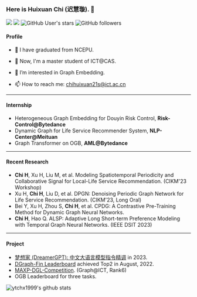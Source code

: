 ### Here is Huixuan Chi (迟慧璇). 👋

<!--
**ytchx1999/ytchx1999** is a ✨ _special_ ✨ repository because its `README.md` (this file) appears on your GitHub profile.

Here are some ideas to get you started:

- 🔭 I’m currently working on ...
- 🌱 I’m currently learning ...
- 👯 I’m looking to collaborate on ...

- 🤔 I’m looking for help with ...

- 💬 Ask me about ...

- 📫 How to reach me: ...

- 😄 Pronouns: ...

- ⚡ c: ...
  -->
  
  <!--[![](https://img.shields.io/badge/Google_Scholar-@Huixuan_Chi-success.svg?style=plastic&logo=google-scholar)](https://scholar.google.com.hk/citations?hl=zh-CN&user=mSLoo54AAAAJ) -->

[![](https://img.shields.io/badge/CSDN-@智慧的旋风-red.svg?style=plastic)](https://blog.csdn.net/weixin_41650348/)  [![](https://img.shields.io/badge/知乎-@智慧的旋风-blue.svg?style=plastic&logo=zhihu)](https://www.zhihu.com/people/zhi-hui-de-xuan-feng)   ![GitHub User's stars](https://img.shields.io/github/stars/ytchx1999?affiliations=OWNER&style=social) ![GitHub followers](https://img.shields.io/github/followers/ytchx1999?style=social)

#### Profile

- 🔭 I have graduated from NCEPU.   
- 🔭 Now, I'm a master student of ICT@CAS.  
- 🌱 I’m interested in Graph Embedding.  
- 📫 How to reach me: [chihuixuan21s@ict.ac.cn](#)

  <!--📫 How to reach me: chihuixuan@163.com.-->
  
---

#### Internship

- Heterogeneous Graph Embedding for Douyin Risk Control, **Risk-Control@Bytedance**
- Dynamic Graph for Life Service Recommender System, **NLP-Center@Meituan**
- Graph Transformer on OGB, **AML@Bytedance**

---

#### Recent Research

- **Chi H**, Xu H, Liu M, et al. Modeling Spatiotemporal Periodicity and Collaborative Signal for Local-Life Service Recommendation. (CIKM'23 Workshop)
- Xu H, **Chi H**, Liu D, et al. DPGN: Denoising Periodic Graph Network for Life Service Recommendation. (CIKM'23, Long Oral)
- Bei Y, Xu H, Zhou S, **Chi H**, et al. CPDG: A Contrastive Pre-Training Method for Dynamic Graph Neural Networks.
- **Chi H**, Hao Q. ALSP: Adaptive Long Short-term Preference Modeling with Temporal Graph Neural Networks. (IEEE DSIT 2023)

---

#### Project

- [梦想家 (DreamerGPT): 中文大语言模型指令精调](https://github.com/DreamerGPT/DreamerGPT) in 2023.
- [DGraph-Fin Leaderboard](https://dgraph.xinye.com/leaderboards/dgraphfin) achieved Top2 in August, 2022. 
- [MAXP-DGL-Competition](https://www.biendata.xyz/competition/maxp_dgl/). (Graph@ICT, Rank6)
- OGB Leaderboard for three tasks.
<!--
  - [ogbn-products Leaderboard](https://ogb.stanford.edu/docs/leader_nodeprop/#ogbn-products)
  - [ogbl-vessel Leaderboard](https://ogb.stanford.edu/docs/leader_linkprop/#ogbl-vessel) 
  - [ogbg-molhiv Leaderboard](https://ogb.stanford.edu/docs/leader_graphprop/#ogbg-molhiv) -->


<!--I’m currently working on my undergraduate graduation project ([PyG-OGB-Tricks](https://github.com/ytchx1999/PyG-OGB-Tricks)), hoping to get valuable advice from you.-->
<!-- - My Blog: [https://blog.csdn.net/weixin_41650348/](https://blog.csdn.net/weixin_41650348/). -->

![ytchx1999's github stats](https://github-readme-stats.vercel.app/api?username=ytchx1999&theme=radical&show_icons=true) 
